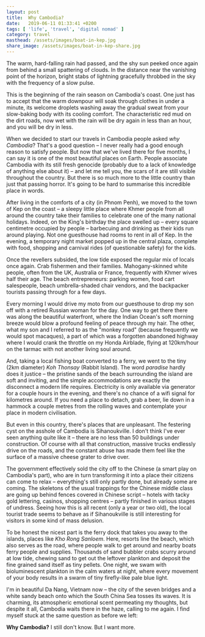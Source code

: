 ```yaml
---
layout: post
title:  Why Cambodia?
date:   2019-06-11 01:33:41 +0200
tags: [ 'life', 'travel', 'digital nomad' ]
category: travel
masthead: /assets/images/boat-in-kep.jpg
share_image: /assets/images/boat-in-kep-share.jpg
---
```

The warm, hard-falling rain had passed, and the shy sun peeked once again from behind a small spattering of clouds. In the distance near the vanishing point of the horizon, bright stabs of lightning gracefully throbbed in the sky with the frequency of a slow pulse.

This is the beginning of the rain season on Cambodia's coast. One just has to accept that the warm downpour will soak through clothes in under a minute, its welcome droplets washing away the gradual sweat from your slow-baking body with its cooling comfort. The characteristic red mud on the dirt roads, now wet with the rain will be dry again in less than an hour, and you will be dry in less.

When we decided to start our travels in Cambodia people asked _why Cambodia_? That's a good question – I never really had a good enough reason to satisfy people. But now that we've lived there for five months, I can say it is one of the most beautiful places on Earth. People associate Cambodia with its still fresh genocide (probably due to a lack of knowledge of anything else about it) – and let me tell you, the scars of it are still visible throughout the country. But there is so much more to the little country than just that passing horror. It's going to be hard to summarise this incredible place in words.

After living in the comforts of a city (in Phnom Penh), we moved to the town of Kep on the coast – a sleepy little place where Khmer people from all around the country take their families to celebrate one of the many national holidays. Indeed, on the King's birthday the place swelled up – every square centimetre occupied by people – barbecuing and drinking as their kids run around playing. Not one guesthouse had rooms to rent in all of Kep. In the evening, a temporary night market popped up in the central plaza, complete with food, shopping and carnival rides (of questionable safety) for the kids.

Once the revellers subsided, the low tide exposed the regular mix of locals once again. Crab fishermen and their families. Mahogany-skinned white people, often from the UK, Australia or France, frequently with Khmer wives half their age. The beach entrepreneurs: parking women, food cart salespeople, beach umbrella-shaded chair vendors, and the backpacker tourists passing through for a few days.

Every morning I would drive my moto from our guesthouse to drop my son off with a retired Russian woman for the day. One way to get there there was along the beautiful waterfront, where the Indian Ocean's soft morning breeze would blow a profound feeling of peace through my hair. The other, what my son and I referred to as the "monkey road" (because frequently we would spot macaques), a part of which was a forgotten abandoned highway where I would crank the throttle on my Honda Airblade, flying at 120km/hour on the tarmac with not another living soul around.

And, taking a local fishing boat converted to a ferry, we went to the tiny (2km diameter) _Koh Thonsay_ (Rabbit Island). The word _paradise_ hardly does it justice – the pristine sands of the beach surrounding the island are soft and inviting, and the simple accommodations are exactly the disconnect a modern life requires. Electricity is only available via generator for a couple hours in the evening, and there's no chance of a wifi signal for kilometres around. If you need a place to detach, grab a beer, lie down in a hammock a couple metres from the rolling waves and contemplate your place in modern civilisation.

But even in this country, there's places that are unpleasant. The festering cyst on the asshole of Cambodia is Sihanoukville. I don't think I've ever seen anything quite like it – there are no less than 50 buildings under construction. Of course with all that construction, massive trucks endlessly drive on the roads, and the constant abuse has made them feel like the surface of a massive cheese grater to drive over.

The government effectively sold the city off to the Chinese (a smart play on Cambodia's part), who are in turn transforming it into a place their citizens can come to relax – everything's still only partly done, but already some are coming. The skeletons of the usual trappings for the Chinese middle class are going up behind fences covered in Chinese script – hotels with tacky gold lettering, casinos, shopping centres – partly finished in various stages of undress. Seeing how this is all recent (only a year or two old), the local tourist trade seems to behave as if Sihanoukville is still interesting for visitors in some kind of mass delusion.

To be honest the nicest part is the ferry dock that takes you away to the islands, places like _Kho Rong Sanloem_. Here, resorts line the beach, which also serves as the road, where people walk to get around and nearby boats ferry people and supplies. Thousands of sand bubbler crabs scurry around at low tide, chewing sand to get out the leftover plankton and deposit the fine grained sand itself as tiny pellets. One night, we swam with bioluminescent plankton in the calm waters at night, where every movement of your body results in a swarm of tiny firefly-like pale blue light.

I'm in beautiful Da Nang, Vietnam now – the city of the seven bridges and a white sandy beach onto which the South China Sea tosses its waves. It is charming, its atmospheric emotional scent permeating my thoughts, but despite it all, Cambodia waits there in the haze, calling to me again. I find myself stuck at the same question as before we left:

__Why Cambodia?__ I still don't know. But I want more.
